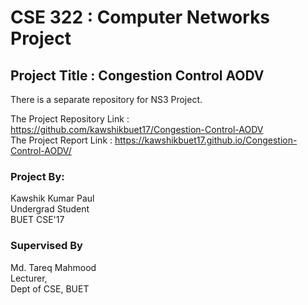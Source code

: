 CSE 322 : Computer Networks Project
====================================

## Project Title : Congestion Control AODV


There is a separate repository for NS3 Project.

The Project Repository Link : <https://github.com/kawshikbuet17/Congestion-Control-AODV>\
The Project Report Link : <https://kawshikbuet17.github.io/Congestion-Control-AODV/>

### Project By:
Kawshik Kumar Paul\
Undergrad Student\
BUET CSE'17

### Supervised By
Md. Tareq Mahmood\
Lecturer,\
Dept of CSE, BUET
